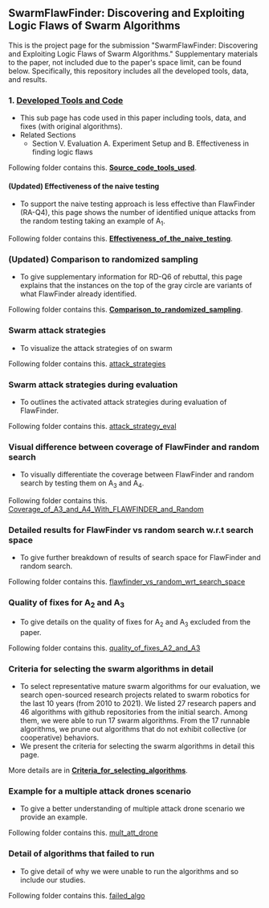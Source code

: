 ## SwarmFlawFinder: Discovering and Exploiting Logic Flaws of Swarm Algorithms

This is the project page for the submission "SwarmFlawFinder: Discovering and Exploiting Logic Flaws of Swarm Algorithms." 
Supplementary materials to the paper, not included due to the paper's space limit, can be found below.
Specifically, this repository includes all the developed tools, data, and results. 


### 1. [Developed Tools and Code](https://github.com/adswarm/src/tree/main/Source_code_tools_used)
- This sub page has code used in this paper including tools, data, and fixes (with original algorithms).
- Related Sections
  - Section V. Evaluation A. Experiment Setup and B. Effectiveness in finding logic flaws

Following folder contains this. **[Source_code_tools_used](https://github.com/adswarm/src/tree/main/Source_code_tools_used)**.


#### (Updated) Effectiveness of the naive testing

- To support the naive testing approach is less effective than FlawFinder (RA-Q4), this page shows the number of identified unique attacks from the random testing taking an example of A<sub>1</sub>.

Following folder contains this. **[Effectiveness_of_the_naive_testing](https://github.com/adswarm/src/tree/main/Effectiveness_of_the_naive_testing)**.

### (Updated) Comparison to randomized sampling

- To give supplementary information for RD-Q6 of rebuttal, this page explains that the instances on the top of the gray circle are variants of what FlawFinder already identified.

Following folder contains this. **[Comparison_to_randomized_sampling](https://github.com/adswarm/src/tree/main/Comparison_to_randomized_sampling)**.

### Swarm attack strategies

- To visualize the attack strategies of on swarm

Following folder contains this. [attack_strategies](https://github.com/adswarm/src/tree/main/attack_strategies)

### Swarm attack strategies during evaluation

- To outlines the activated attack strategies during evaluation of FlawFinder.

Following folder contains this. [attack_strategy_eval](https://github.com/adswarm/src/tree/main/attack_strategy_eval)

### Visual difference between coverage of FlawFinder and random search

- To visually differentiate the coverage between FlawFinder and random search by testing them on A<sub>3</sub> and A<sub>4</sub>.

Following folder contains this. [Coverage_of_A3_and_A4_With_FLAWFINDER_and_Random](https://github.com/adswarm/src/tree/main/Coverage_of_A3_and_A4_With_FLAWFINDER_and_Random)

### Detailed results for FlawFinder vs random search w.r.t search space

- To give further breakdown of results of search space for FlawFinder and random search.

Following folder contains this. [flawfinder_vs_random_wrt_search_space](https://github.com/adswarm/src/tree/main/flawfinder_vs_random_wrt_search_space)

### Quality of fixes for A<sub>2</sub> and A<sub>3</sub>

- To give details on the quality of fixes for A<sub>2</sub> and A<sub>3</sub> excluded from the paper.

Following folder contains this. [quality_of_fixes_A2_and_A3](https://github.com/adswarm/src/tree/main/quality_of_fixes_A2_and_A3)

### Criteria for selecting the swarm algorithms in detail

- To select representative mature swarm algorithms for our evaluation, we search open-sourced research projects related to swarm robotics for the last 10 years (from 2010 to 2021). We listed 27 research papers and 46 algorithms with github repositories from the initial search. Among them, we were able to run 17 swarm algorithms. From the 17 runnable algorithms, we prune out algorithms that do not exhibit collective (or cooperative) behaviors.
- We present the criteria for selecting the swarm algorithms in detail this page.

More details are in **[Criteria_for_selecting_algorithms](https://github.com/adswarm/src/tree/main/Criteria_for_selecting_algorithms)**.

### Example for a multiple attack drones scenario

- To give a better understanding of multiple attack drone scenario we provide an example.

Following folder contains this. [mult_att_drone](https://github.com/adswarm/src/tree/main/mult_att_drone)

### Detail of algorithms that failed to run

- To give detail of why we were unable to run the algorithms and so include our studies.

Following folder contains this. [failed_algo](https://github.com/adswarm/src/tree/main/failed_algo)

